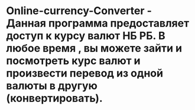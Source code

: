 # Online-currency-Converter - Данная программа предоставляет доступ к курсу валют НБ РБ. В любое время , вы можете зайти и посмотреть курс валют и произвести перевод из одной валюты в другую (конвертировать).

